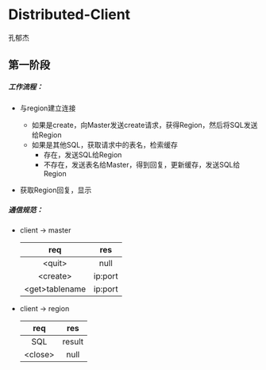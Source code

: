 # Distributed-Client

孔郁杰

## 第一阶段

##### 工作流程：

- 与region建立连接
  - 如果是create，向Master发送create请求，获得Region，然后将SQL发送给Region
  - 如果是其他SQL，获取请求中的表名，检索缓存
    - 存在，发送SQL给Region
    - 不存在，发送表名给Master，得到回复，更新缓存，发送SQL给Region

- 获取Region回复，显示

##### 通信规范：

- client &rarr; master

  |       req       |   res   |
  | :-------------: | :-----: |
  |     \<quit>     |  null   |
  |    \<create>    | ip:port |
  | \<get>tablename | ip:port |

- client &rarr; region

  |   req    |  res   |
  | :------: | :----: |
  |   SQL    | result |
  | \<close> |  null  |
